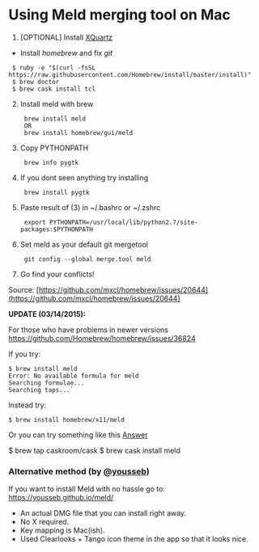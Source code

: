 # Using Meld merging tool on Mac

1. [OPTIONAL] Install [XQuartz](http://xquartz.macosforge.org/landing/) 
 
- Install *homebrew* and fix *git*
````
 $ ruby -e "$(curl -fsSL https://raw.githubusercontent.com/Homebrew/install/master/install)"
 $ brew doctor
 $ brew cask install tcl
````

2. Install meld with brew

        brew install meld
        OR 
        brew install homebrew/gui/meld
        
3. Copy PYTHONPATH

        brew info pygtk

4. If you dont seen anything try installing 

        brew install pygtk
    
5. Paste result of (3) in ~/.bashrc or ~/.zshrc

        export PYTHONPATH=/usr/local/lib/python2.7/site-packages:$PYTHONPATH

6. Set meld as your default git mergetool

        git config --global merge.tool meld
    
7. Go find your conflicts!

Source: [https://github.com/mxcl/homebrew/issues/20644](https://github.com/mxcl/homebrew/issues/20644)

__UPDATE (03/14/2015):__

For those who have problems in newer versions https://github.com/Homebrew/homebrew/issues/36824

If you try:

    $ brew install meld
    Error: No available formula for meld 
    Searching formulae...
    Searching taps...`

Instead try:

    $ brew install homebrew/x11/meld
    
Or you can try something like this [Answer](https://stackoverflow.com/a/43503455)

   $ brew tap caskroom/cask
   $ brew cask install meld
    
    
### Alternative method (by [@yousseb](https://github.com/yousseb))

If you want to install Meld with no hassle go to: https://yousseb.github.io/meld/

* An actual DMG file that you can install right away.
* No X required.
* Key mapping is Mac(ish).
* Used Clearlooks + Tango icon theme in the app so that it looks nice.
